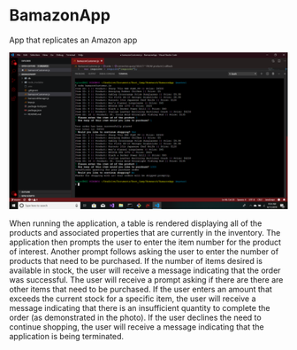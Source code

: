 # BamazonApp
App that replicates an Amazon app

![](images/bamCust.png)

When running the application, a table is rendered displaying all of the products and associated properties that are currently in the inventory. The application then prompts the user to enter the item number for the product of interest. Another prompt follows asking the user to enter the number of products that need to be purchased. If the number of items desired is available in stock, the user will receive a message indicating that the order was successful. The user will receive a prompt asking if there are there are other items that need to be purchased. If the user enters an amount that exceeds the current stock for a specific item, the user will receive a message indicating that there is an insufficient quantity to complete the order (as demonstrated in the photo). If the user declines the need to continue shopping, the user will receive a message indicating that the application is being terminated.  
